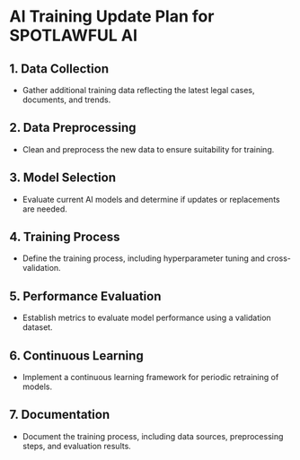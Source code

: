 # AI Training Update Plan for SPOTLAWFUL AI

## 1. Data Collection

- Gather additional training data reflecting the latest legal cases, documents, and trends.

## 2. Data Preprocessing

- Clean and preprocess the new data to ensure suitability for training.

## 3. Model Selection

- Evaluate current AI models and determine if updates or replacements are needed.

## 4. Training Process

- Define the training process, including hyperparameter tuning and cross-validation.

## 5. Performance Evaluation

- Establish metrics to evaluate model performance using a validation dataset.

## 6. Continuous Learning

- Implement a continuous learning framework for periodic retraining of models.

## 7. Documentation

- Document the training process, including data sources, preprocessing steps, and evaluation results.
